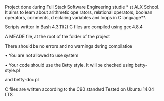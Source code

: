 Project done during Full Stack Software Engineering studie * at ALX School. It aims to learn about arithmetic ope rators, relational operators, boolean operators, comments, d eclaring variables and loops in C language**.

Scripts written in Bash 4.3.11(2) C files are compiled using gcc 4.8.4

A MEADE file, at the root of the folder of the project

There should be no errors and no warnings during compilation

• You are not allowed to use system

• Your code should use the Betty style. It will be checked using betty-style.pl

and betty-doc pl

C files are written according to the C90 standard Tested on Ubuntu 14.04 LTS
